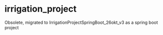 # irrigation_project
Obsolete, migrated to IrrigationProjectSpringBoot_26okt_v3 as a spring boot project
